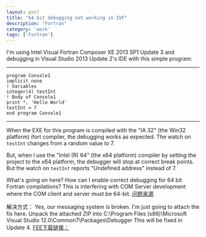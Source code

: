 ```yaml
---
layout: post
title: "64 bit debugging not working in IVF"
description: "Fortran"
category: 'work'
tags: ['Fortran']
---
```



I'm using Intel Visual Fortran Composer XE 2013 SP1 Update 3 and debugging in Visual Studio 2013 Update 2's IDE with this simple program:

----------

	program Console1 
	implicit none 
	! Variables  
	integer(4) testInt 
	! Body of Console1 
	print *, 'Hello World'  
	testInt = 7 
	end program Console1 

----------

<!--more-->

When the EXE for this program is compiled with the "IA 32" (the Win32 platform) ifort compiler, the debugging works as expected. The watch on `testInt` changes from a random value to 7.

But, when I use the "Intel (R) 64" (the x64 platform) compiler by setting the project to the x64 platform, the debugger will stop at correct break points. But the watch on `testInt` reports "Undefined address" instead of 7. 

What's going on here? How can I enable correct debugging for 64 bit Fortran compilations? This is interfering with COM Server development where the COM client and server must be 64-bit.
[问题来源](https://software.intel.com/en-us/forums/intel-visual-fortran-compiler-for-windows/topic/515943)

解决方式：
Yes, our messaging system is broken. I'm just going to attach the fix here. Unpack the attached ZIP into C:\Program Files (x86)\Microsoft Visual Studio 12.0\Common7\Packages\Debugger  This will be fixed in Update 4.
[FEE下载链接：](http://pan.baidu.com/s/1dDsH2CD)













